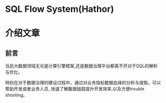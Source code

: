 # SQL Flow System(Hathor)

# 介绍文章

## 前言

当前大数据领域无论是计算引擎框架,还是数据治理平台都离不开对于SQL的解析与优化。

特别在对于数据治理的建设过程中，通过对业务指标数据血缘的分析与提取，可以帮助开发或者业务人员,
快速了解数据链路提升开发效率,以及方便trouble shooting。

